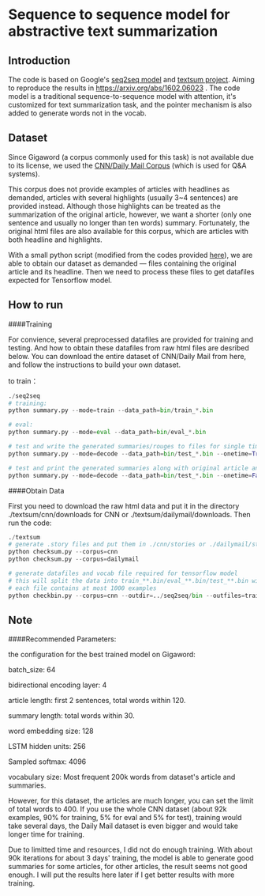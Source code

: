 # Sequence to sequence model for abstractive text summarization 



## Introduction

The code is based on Google's [seq2seq model](https://github.com/google/seq2seq/tree/master/seq2seq) and [textsum project](https://github.com/tensorflow/models/tree/master/textsum). Aiming to reproduce the results in https://arxiv.org/abs/1602.06023 . The code model is a traditional sequence-to-sequence model with attention, it's customized for text summarization task, and the pointer mechanism is also added to generate words not in the vocab.



## Dataset

Since Gigaword (a corpus commonly used for this task) is not available due to its license, we used the [CNN/Daily Mail Corpus](http://cs.nyu.edu/~kcho/DMQA/)  (which is used for Q&A systems).

This corpus does not provide examples of articles with headlines as demanded, articles with several highlights (usually 3~4 sentences) are provided instead. Although those highlights can be treated as the summarization of the original article, however, we want a shorter (only one sentence and usually no longer than ten words) summary. Fortunately, the original html files are also available for this corpus, which are articles with both headline and highlights. 

With a small python script (modified from the codes provided [here](https://github.com/deepmind/rc-data)), we are able to obtain our dataset as demanded — files containing the original article and its headline. Then we need to process these files to get datafiles expected for Tensorflow model.



## How to run

####Training

For convience, several preprocessed datafiles are provided for training and testing. And how to obtain these datafiles from raw html files are desribed below. You can download the entire dataset of CNN/Daily Mail from here, and follow the instructions to build your own dataset.

to train：

```python
./seq2seq
# training:
python summary.py --mode=train --data_path=bin/train_*.bin

# eval:
python summary.py --mode=eval --data_path=bin/eval_*.bin

# test and write the generated summaries/rouges to files for single time:
python summary.py --mode=decode --data_path=bin/test_*.bin --onetime=True

# test and print the generated summaries along with original article and headline randomly and infinitely:
python summary.py --mode=decode --data_path=bin/test_*.bin --onetime=False
```



####Obtain Data

First you need to download the raw html data and put it in the directory ./textsum/cnn/downloads for CNN or ./textsum/dailymail/downloads. Then run the code:

```python
./textsum
# generate .story files and put them in ./cnn/stories or ./dailymail/stories
python checksum.py --corpus=cnn
python checksum.py --corpus=dailymail

# generate datafiles and vocab file required for tensorflow model
# this will split the data into train_**.bin/eval_**.bin/test_**.bin with splits
# each file contains at most 1000 examples
python checkbin.py --corpus=cnn --outdir=../seq2seq/bin --outfiles=train,eval.test --splits=0.9,0.05,0.05
```



## Note

####Recommended Parameters:

the configuration for the best trained model on Gigaword:

batch_size: 64

bidirectional encoding layer: 4

article length: first 2 sentences, total words within 120.

summary length: total words within 30.

word embedding size: 128

LSTM hidden units: 256

Sampled softmax: 4096

vocabulary size: Most frequent 200k words from dataset's article and summaries.



However, for this dataset, the articles are much longer, you can set the limit of total words to 400. If you use the whole CNN dataset (about 92k examples, 90% for training, 5% for eval and 5% for test), training would take several days, the Daily Mail dataset is even bigger and would take longer time for training.

Due to limitted time and resources, I did not do enough training. With about 90k iterations for about  3 days' training, the model is able to generate good summaries for some articles, for other articles, the result seems not good enough. I will put the results here later if I get better results with more training.